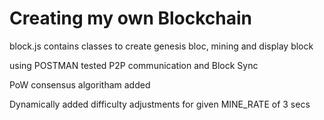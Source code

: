 <h1> Creating my own Blockchain </h1>
<p> block.js contains classes to create genesis bloc, mining and display block</p>
<p>using POSTMAN tested P2P communication and Block Sync</p>
<p> PoW consensus algoritham added
<p> Dynamically added difficulty adjustments for given MINE_RATE of 3 secs
